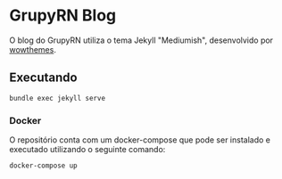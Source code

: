 # GrupyRN Blog

O blog do GrupyRN utiliza o tema Jekyll "Mediumish", desenvolvido por [wowthemes](https://www.wowthemes.net).

## Executando

```
bundle exec jekyll serve
```

### Docker

O repositório conta com um docker-compose que pode ser instalado e executado utilizando o seguinte comando:

```
docker-compose up
```